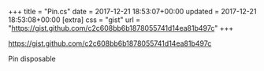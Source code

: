 +++
title = "Pin.cs"
date = 2017-12-21 18:53:07+00:00
updated = 2017-12-21 18:53:08+00:00
[extra]
css = "gist"
url = "https://gist.github.com/c2c608bb6b1878055741d14ea81b497c"
+++

<https://gist.github.com/c2c608bb6b1878055741d14ea81b497c>

Pin disposable

